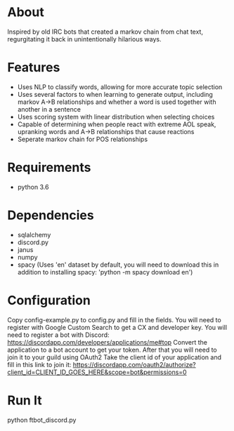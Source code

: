 # About
Inspired by old IRC bots that created a markov chain from chat text, regurgitating it back in unintentionally hilarious ways.

# Features
- Uses NLP to classify words, allowing for more accurate topic selection
- Uses several factors to when learning to generate output, including markov A->B relationships and whether a word is used together with another in a sentence
- Uses scoring system with linear distribution when selecting choices
- Capable of determining when people react with extreme AOL speak, upranking words and A->B relationships that cause reactions
- Seperate markov chain for POS relationships

# Requirements
- python 3.6

# Dependencies
- sqlalchemy
- discord.py
- janus
- numpy
- spacy (Uses 'en' dataset by default, you will need to download this in addition to installing spacy: 'python -m spacy download en')

# Configuration

Copy config-example.py to config.py and fill in the fields. You will need to register with Google Custom Search to get a CX and developer key.
You will need to register a bot with Discord: https://discordapp.com/developers/applications/me#top
Convert the application to a bot account to get your token. After that you will need to join it to your guild using OAuth2
Take the client id of your application and fill in this link to join it: https://discordapp.com/oauth2/authorize?client_id=CLIENT_ID_GOES_HERE&scope=bot&permissions=0

# Run It
python ftbot_discord.py
